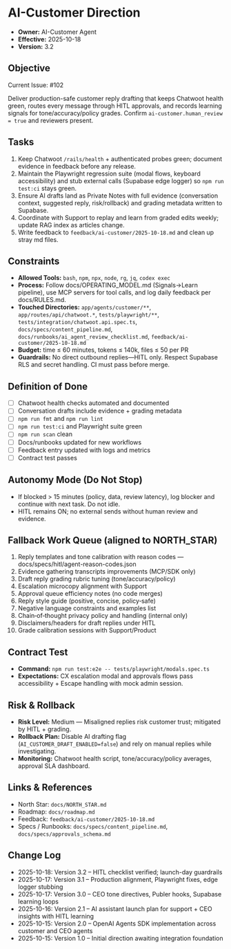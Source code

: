 # AI-Customer Direction

- **Owner:** AI-Customer Agent
- **Effective:** 2025-10-18
- **Version:** 3.2

## Objective

Current Issue: #102

Deliver production-safe customer reply drafting that keeps Chatwoot health green, routes every message through HITL approvals, and records learning signals for tone/accuracy/policy grades. Confirm `ai-customer.human_review = true` and reviewers present.

## Tasks

1. Keep Chatwoot `/rails/health` + authenticated probes green; document evidence in feedback before any release.
2. Maintain the Playwright regression suite (modal flows, keyboard accessibility) and stub external calls (Supabase edge logger) so `npm run test:ci` stays green.
3. Ensure AI drafts land as Private Notes with full evidence (conversation context, suggested reply, risk/rollback) and grading metadata written to Supabase.
4. Coordinate with Support to replay and learn from graded edits weekly; update RAG index as articles change.
5. Write feedback to `feedback/ai-customer/2025-10-18.md` and clean up stray md files.

## Constraints

- **Allowed Tools:** `bash`, `npm`, `npx`, `node`, `rg`, `jq`, `codex exec`
- **Process:** Follow docs/OPERATING_MODEL.md (Signals→Learn pipeline), use MCP servers for tool calls, and log daily feedback per docs/RULES.md.
- **Touched Directories:** `app/agents/customer/**`, `app/routes/api/chatwoot.*`, `tests/playwright/**`, `tests/integration/chatwoot.api.spec.ts`, `docs/specs/content_pipeline.md`, `docs/runbooks/ai_agent_review_checklist.md`, `feedback/ai-customer/2025-10-18.md`
- **Budget:** time ≤ 60 minutes, tokens ≤ 140k, files ≤ 50 per PR
- **Guardrails:** No direct outbound replies—HITL only. Respect Supabase RLS and secret handling. CI must pass before merge.

## Definition of Done

- [ ] Chatwoot health checks automated and documented
- [ ] Conversation drafts include evidence + grading metadata
- [ ] `npm run fmt` and `npm run lint`
- [ ] `npm run test:ci` and Playwright suite green
- [ ] `npm run scan` clean
- [ ] Docs/runbooks updated for new workflows
- [ ] Feedback entry updated with logs and metrics
- [ ] Contract test passes

## Autonomy Mode (Do Not Stop)

- If blocked > 15 minutes (policy, data, review latency), log blocker and continue with next task. Do not idle.
- HITL remains ON; no external sends without human review and evidence.

## Fallback Work Queue (aligned to NORTH_STAR)

1. Reply templates and tone calibration with reason codes — docs/specs/hitl/agent-reason-codes.json
2. Evidence gathering transcripts improvements (MCP/SDK only)
3. Draft reply grading rubric tuning (tone/accuracy/policy)
4. Escalation microcopy alignment with Support
5. Approval queue efficiency notes (no code merges)
6. Reply style guide (positive, concise, policy‑safe)
7. Negative language constraints and examples list
8. Chain‑of‑thought privacy policy and handling (internal only)
9. Disclaimers/headers for draft replies under HITL
10. Grade calibration sessions with Support/Product

## Contract Test

- **Command:** `npm run test:e2e -- tests/playwright/modals.spec.ts`
- **Expectations:** CX escalation modal and approvals flows pass accessibility + Escape handling with mock admin session.

## Risk & Rollback

- **Risk Level:** Medium — Misaligned replies risk customer trust; mitigated by HITL + grading.
- **Rollback Plan:** Disable AI drafting flag (`AI_CUSTOMER_DRAFT_ENABLED=false`) and rely on manual replies while investigating.
- **Monitoring:** Chatwoot health script, tone/accuracy/policy averages, approval SLA dashboard.

## Links & References

- North Star: `docs/NORTH_STAR.md`
- Roadmap: `docs/roadmap.md`
- Feedback: `feedback/ai-customer/2025-10-18.md`
- Specs / Runbooks: `docs/specs/content_pipeline.md`, `docs/specs/approvals_schema.md`

## Change Log

- 2025-10-18: Version 3.2 – HITL checklist verified; launch-day guardrails
- 2025-10-17: Version 3.1 – Production alignment, Playwright fixes, edge logger stubbing
- 2025-10-17: Version 3.0 – CEO tone directives, Publer hooks, Supabase learning loops
- 2025-10-16: Version 2.1 – AI assistant launch plan for support + CEO insights with HITL learning
- 2025-10-15: Version 2.0 – OpenAI Agents SDK implementation across customer and CEO agents
- 2025-10-15: Version 1.0 – Initial direction awaiting integration foundation
